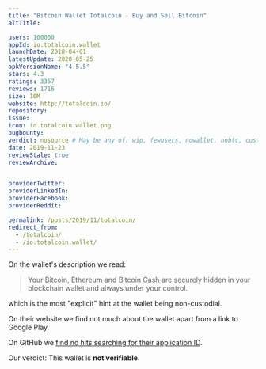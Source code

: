 ```yaml
---
title: "Bitcoin Wallet Totalcoin - Buy and Sell Bitcoin"
altTitle: 

users: 100000
appId: io.totalcoin.wallet
launchDate: 2018-04-01
latestUpdate: 2020-05-25
apkVersionName: "4.5.5"
stars: 4.3
ratings: 3357
reviews: 1716
size: 10M
website: http://totalcoin.io/
repository: 
issue: 
icon: io.totalcoin.wallet.png
bugbounty: 
verdict: nosource # May be any of: wip, fewusers, nowallet, nobtc, custodial, nosource, nonverifiable, verifiable, bounty, defunct
date: 2019-11-23
reviewStale: true
reviewArchive:


providerTwitter: 
providerLinkedIn: 
providerFacebook: 
providerReddit: 

permalink: /posts/2019/11/totalcoin/
redirect_from:
  - /totalcoin/
  - /io.totalcoin.wallet/
---
```



On the wallet's description we read:

> Your Bitcoin, Ethereum and Bitcoin Cash are securely hidden in your blockchain
wallet and always under your control.

which is the most "explicit" hint at the wallet being non-custodial.

On their website we find not much about the wallet apart from a link to Google
Play.

On GitHub we
[find no hits searching for their application ID](https://github.com/search?q="io.totalcoin.wallet").

Our verdict: This wallet is **not verifiable**.
